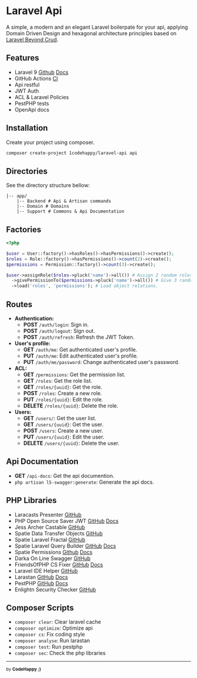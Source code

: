 # Laravel Api

A simple, a modern and an elegant Laravel boilerpate for your api, applying Domain Driven Design and hexagonal architecture principles based on [Laravel Beyond Crud](https://laravel-beyond-crud.com/).

## Features

- Laravel 9 [Github](https://github.com/laravel/framework) [Docs](https://laravel.com/docs/)
- GitHub Actions [CI](https://github.com/1codehappy/laravel-api/actions)
- Api restful
- JWT Auth
- ACL & Laravel Policies
- PestPHP tests
- OpenApi docs

## Installation

Create your project using composer.

```bash
composer create-project 1codehappy/laravel-api api
```

## Directories


See the directory structure bellow:

```
|-- app/
    |-- Backend # Api & Artisan commands
    |-- Domain # Domains
    |-- Support # Commons & Api Documentation
```

## Factories

```php
<?php

$user = User::factory()->hasRoles()->hasPermissions()->create();
$roles = Role::factory()->hasPermissions()->count(2)->create();
$permissions = Permission::factory()->count(3)->create();

$user->assignRole($roles->pluck('name')->all()) # Assign 2 random roles.
  ->givePermissionTo($permissions->pluck('name')->all()) # Give 3 random permissions.
  ->load('roles', 'permissions'); # Load object relations.
```

## Routes

- **Authentication:**
   - **POST** `/auth/login`: Sign in.
   - **POST** `/auth/logout`: Sign out.
   - **POST** `/auth/refresh`: Refresh the JWT Token.
- **User's profile:**
   - **GET** `/auth/me`: Get authenticated user's profile.
   - **PUT** `/auth/me`: Edit authenticated user's profile.
   - **PUT** `/auth/me/password`: Change authenticated user's password.
- **ACL:**
   - **GET** `/permissions`: Get the permission list.
   - **GET** `/roles`: Get the role list.
   - **GET** `/roles/{uuid}`: Get the role.
   - **POST** `/roles`: Create a new role.
   - **PUT** `/roles/{uuid}`: Edit the role.
   - **DELETE** `/roles/{uuid}`: Delete the role.
- **Users:**
   - **GET** `/users/`: Get the user list.
   - **GET** `/users/{uuid}`: Get the user.
   - **POST** `/users`: Create a new user.
   - **PUT** `/users/{uuid}`: Edit the user.
   - **DELETE** `/users/{uuid}`: Delete the user.

## Api Documentation

- **GET** `/api-docs`: Get the api documention.
- `php artisan l5-swagger:generate`: Generate the api docs.

## PHP Libraries

- Laracasts Presenter [GitHub](https://github.com/laracasts/Presenter)
- PHP Open Source Saver JWT [GitHub](https://github.com/php-open-source-saver/jwt-auth) [Docs](https://laravel-jwt-auth.readthedocs.io/en/latest/)
- Jess Archer Castable [GitHub](https://github.com/jessarcher/laravel-castable-data-transfer-object)
- Spatie Data Transfer Objects [GitHub](https://github.com/spatie/data-transfer-object)
- Spatie Laravel Fractal [GitHub](https://github.com/spatie/laravel-fractal)
- Spatie Laravel Query Builder [GitHub](https://github.com/spatie/laravel-query-builder) [Docs](https://spatie.be/docs/laravel-query-builder)
- Spatie Permissions [Github](https://github.com/spatie/laravel-permission) [Docs](https://spatie.be/docs/laravel-permission)
- Darka On Line Swagger [GitHub](https://github.com/DarkaOnLine/L5-Swagger)
- FriendsOfPHP CS Fixer [GitHub](https://github.com/FriendsOfPHP/PHP-CS-Fixer) [Docs](https://cs.symfony.com/)
- Laravel IDE Helper [GitHub](https://github.com/barryvdh/laravel-ide-helper)
- Larastan [GitHub](https://github.com/nunomaduro/larastan) [Docs](https://phpstan.org/user-guide/getting-started)
- PestPHP [GitHub](https://github.com/pestphp/pest) [Docs](https://pestphp.com/docs/installation)
- Enlightn Security Checker [GitHub](https://github.com/enlightn/security-checker)

## Composer Scripts

- `composer clear`: Clear laravel cache
- `composer optimize`: Optimize api
- `composer cs`: Fix coding style
- `composer analyse`: Run larastan
- `composer test`: Run pestphp
- `composer sec`: Check the php libraries

---

<sub>by **CodeHappy ;)**</sub>
